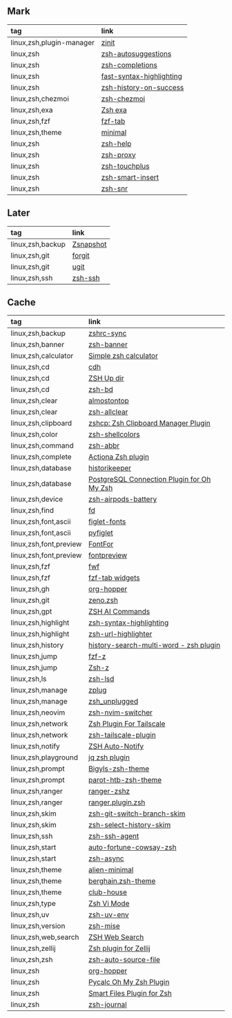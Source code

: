## Mark

|tag|link|
|:-|:-|
|linux,zsh,plugin-manager|[zinit](https://github.com/zdharma-continuum/zinit)|
|linux,zsh|[zsh-autosuggestions](https://github.com/zsh-users/zsh-autosuggestions)|
|linux,zsh|[zsh-completions](https://github.com/zsh-users/zsh-completions)|
|linux,zsh|[fast-syntax-highlighting](https://github.com/zdharma-continuum/fast-syntax-highlighting)|
|linux,zsh|[zsh-history-on-success](https://github.com/nyoungstudios/zsh-history-on-success)|
|linux,zsh,chezmoi|[zsh-chezmoi](https://github.com/mass8326/zsh-chezmoi)|
|linux,zsh,exa|[Zsh exa](https://github.com/zplugin/zsh-exa)|
|linux,zsh,fzf|[fzf-tab](https://github.com/Aloxaf/fzf-tab)|
|linux,zsh,theme|[minimal](https://github.com/subnixr/minimal)|
|linux,zsh|[zsh-help](https://github.com/Freed-Wu/zsh-help)|
|linux,zsh|[zsh-proxy](https://github.com/SukkaW/zsh-proxy)|
|linux,zsh|[zsh-touchplus](https://github.com/raisedadead/zsh-touchplus)|
|linux,zsh|[zsh-smart-insert](https://github.com/lgdevlop/zsh-smart-insert)|
|linux,zsh|[zsh-snr](https://github.com/raisedadead/zsh-snr)|

## Later

|tag|link|
|:-|:-|
|linux,zsh,backup|[Zsnapshot](https://github.com/zdharma-continuum/zsnapshot)|
|linux,zsh,git|[forgit](https://github.com/wfxr/forgit)|
|linux,zsh,git|[ugit](https://github.com/Bhupesh-V/ugit)|
|linux,zsh,ssh|[zsh-ssh](https://github.com/sunlei/zsh-ssh)|

## Cache

|tag|link|
|:-|:-|
|linux,zsh,backup|[zshrc-sync](https://github.com/Skylor-Tang/zshrc-sync)|
|linux,zsh,banner|[zsh-banner](https://github.com/drkhsh/zsh-banner)|
|linux,zsh,calculator|[Simple zsh calculator](https://github.com/arzzen/calc.plugin.zsh)|
|linux,zsh,cd|[cdh](https://github.com/johncassol/cdh)|
|linux,zsh,cd|[ZSH Up dir](https://github.com/sgpthomas/zsh-up-dir)|
|linux,zsh,cd|[zsh-bd](https://github.com/Tarrasch/zsh-bd)|
|linux,zsh,clear|[almostontop](https://github.com/Valiev/almostontop)|
|linux,zsh,clear|[zsh-allclear](https://github.com/givensuman/zsh-allclear)|
|linux,zsh,clipboard|[zshcp: Zsh Clipboard Manager Plugin](https://github.com/soup-ms/zshcp)|
|linux,zsh,color|[zsh-shellcolors](https://github.com/SaltedBlowfish/zsh-shellcolor)|
|linux,zsh,command|[zsh-abbr](https://github.com/olets/zsh-abbr)|
|linux,zsh,complete|[Actiona Zsh plugin](https://github.com/matthieusb/act)|
|linux,zsh,database|[historikeeper](https://github.com/stiliajohny/historikeeper)|
|linux,zsh,database|[PostgreSQL Connection Plugin for Oh My Zsh](https://github.com/ruslan-korneev/pgconnect-zsh)|
|linux,zsh,device|[zsh-airpods-battery](https://github.com/A-delta/zsh-airpods-battery)|
|linux,zsh,find|[fd](https://github.com/aubreypwd/zsh-plugin-fd)|
|linux,zsh,font,ascii|[figlet-fonts](https://github.com/xero/figlet-fonts)|
|linux,zsh,font,ascii|[pyfiglet](https://github.com/pwaller/pyfiglet)|
|linux,zsh,font,preview|[FontFor](https://github.com/7sDream/fontfor)|
|linux,zsh,font,preview|[fontpreview](https://github.com/sdushantha/fontpreview)|
|linux,zsh,fzf|[fwf](https://github.com/ckp95/fwf)|
|linux,zsh,fzf|[fzf-tab widgets](https://github.com/tom-power/fzf-tab-widgets)|
|linux,zsh,gh|[org-hopper](https://github.com/hjdarnel/org-hopper)|
|linux,zsh,git|[zeno.zsh](https://github.com/yuki-yano/zeno.zsh)|
|linux,zsh,gpt|[ZSH AI Commands](https://github.com/muePatrick/zsh-ai-commands)|
|linux,zsh,highlight|[zsh-syntax-highlighting](https://github.com/zsh-users/zsh-syntax-highlighting)|
|linux,zsh,highlight|[zsh-url-highlighter](https://github.com/ascii-soup/zsh-url-highlighter)|
|linux,zsh,history|[history-search-multi-word - zsh plugin](https://github.com/zdharma-continuum/history-search-multi-word)|
|linux,zsh,jump|[fzf-z](https://github.com/andrewferrier/fzf-z)|
|linux,zsh,jump|[Zsh-z](https://github.com/agkozak/zsh-z)|
|linux,zsh,ls|[zsh-lsd](https://github.com/wintermi/zsh-lsd)|
|linux,zsh,manage|[zplug](https://github.com/zplug/zplug)|
|linux,zsh,manage|[zsh_unplugged](https://github.com/mattmc3/zsh_unplugged)|
|linux,zsh,neovim|[zsh-nvim-switcher](https://github.com/dacarey/zsh-nvim-switcher)|
|linux,zsh,network|[Zsh Plugin For Tailscale](https://github.com/hsrzq/PluginForTailscale)|
|linux,zsh,network|[zsh-tailscale-plugin](https://github.com/HeroesLament/zsh-tailscale-plugin)|
|linux,zsh,notify|[ZSH Auto-Notify](https://github.com/MichaelAquilina/zsh-auto-notify)|
|linux,zsh,playground|[jq zsh plugin](https://github.com/unixorn/awesome-zsh-plugins)|
|linux,zsh,prompt|[Bigyls-zsh-theme](https://github.com/Bigyls/Bigyls-zsh-theme)|
|linux,zsh,prompt|[parot-htb-zsh-theme](https://github.com/Lloyd-Leo/parrot-htb-zsh-theme)|
|linux,zsh,ranger|[ranger-zshz](https://github.com/rc2dev/ranger-zshz)|
|linux,zsh,ranger|[ranger.plugin.zsh](https://github.com/NiziL/ranger.plugin.zsh)|
|linux,zsh,skim|[zsh-git-switch-branch-skim](https://github.com/okhiroyuki/zsh-git-switch-branch-skim)|
|linux,zsh,skim|[zsh-select-history-skim](https://github.com/okhiroyuki/zsh-select-history-skim)|
|linux,zsh,ssh|[zsh-ssh-agent](https://github.com/twfksh/zsh-ssh-agent)|
|linux,zsh,start|[auto-fortune-cowsay-zsh](https://github.com/babasbot/auto-fortune-cowsay-zsh)|
|linux,zsh,start|[zsh-async](https://github.com/mafredri/zsh-async)|
|linux,zsh,theme|[alien-minimal](https://github.com/eendroroy/alien-minimal)|
|linux,zsh,theme|[berghain.zsh-theme](https://github.com/meshkinyar/berghain.zsh-theme)|
|linux,zsh,theme|[club-house](https://github.com/skippyr/club-house)|
|linux,zsh,type|[Zsh Vi Mode](https://github.com/jeffreytse/zsh-vi-mode)|
|linux,zsh,uv|[zsh-uv-env](https://github.com/matthiasha/zsh-uv-env)|
|linux,zsh,version|[zsh-mise](https://github.com/wintermi/zsh-mise)|
|linux,zsh,web,search|[ZSH Web Search](https://github.com/GowayLee/zsh_web_search)|
|linux,zsh,zellij|[Zsh plugin for Zellij](https://codeberg.org/tranzystorekk/zellij.zsh)|
|linux,zsh,zsh|[zsh-auto-source-file](https://github.com/maximux13/zsh-auto-source-file)|
|linux,zsh|[org-hopper](https://github.com/hjdarnel/org-hopper)
|linux,zsh|[Pycalc Oh My Zsh Plugin](https://github.com/alalik/pycalc)|
|linux,zsh|[Smart Files Plugin for Zsh](https://github.com/vxfemboy/zsh-smart-files)
|linux,zsh|[zsh-journal](https://github.com/onurhanak/zsh-journal)|
